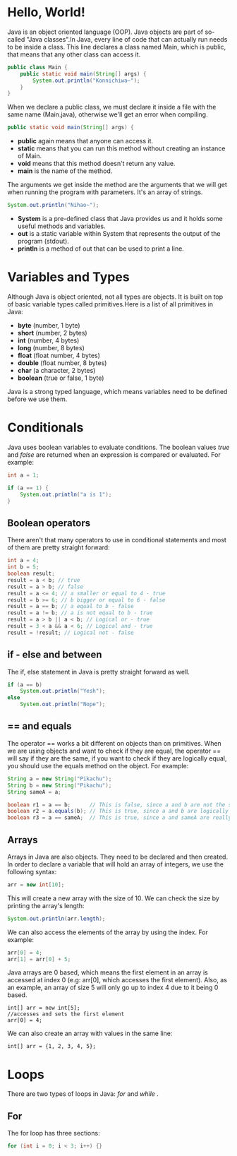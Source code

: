 # Hello, World!
Java is an object oriented language (OOP). Java objects are part of so-called "Java classes".In Java, every line of code that can actually run needs to be inside a class. This line declares a class named Main, which is public, that means that any other class can access it.
```java
public class Main {
    public static void main(String[] args) {
        System.out.println("Konnichiwa~");
    }
}
```
When we declare a public class, we must declare it inside a file with the same name (Main.java), otherwise we'll get an error when compiling.
```java
public static void main(String[] args) {
```
- **public** again means that anyone can access it.
- **static** means that you can run this method without creating an instance of Main.
- **void** means that this method doesn't return any value.
- **main** is the name of the method.

The arguments we get inside the method are the arguments that we will get when running the program with parameters. It's an array of strings.
```java
System.out.println("Nihao~");
```
- **System** is a pre-defined class that Java provides us and it holds some useful methods and variables.
- **out** is a static variable within System that represents the output of the program (stdout).
- **println** is a method of out that can be used to print a line.
# Variables and Types
Although Java is object oriented, not all types are objects. It is built on top of basic variable types called primitives.Here is a list of all primitives in Java:
- **byte** (number, 1 byte)
- **short** (number, 2 bytes)
- **int** (number, 4 bytes)
- **long** (number, 8 bytes)
- **float** (float number, 4 bytes)
- **double** (float number, 8 bytes)
- **char** (a character, 2 bytes)
- **boolean** (true or false, 1 byte)

Java is a strong typed language, which means variables need to be defined before we use them.

# Conditionals
Java uses boolean variables to evaluate conditions. The boolean values *true* and *false* are returned when an expression is compared or evaluated. For example:
```java
int a = 1;

if (a == 1) {
    System.out.println("a is 1");
}
```
## Boolean operators
There aren't that many operators to use in conditional statements and most of them are pretty straight forward:
```java
int a = 4;
int b = 5;
boolean result;
result = a < b; // true
result = a > b; // false
result = a <= 4; // a smaller or equal to 4 - true
result = b >= 6; // b bigger or equal to 6 - false
result = a == b; // a equal to b - false
result = a != b; // a is not equal to b - true
result = a > b || a < b; // Logical or - true
result = 3 < a && a < 6; // Logical and - true
result = !result; // Logical not - false
```
## if - else and between
The if, else statement in Java is pretty straight forward as well.
```java
if (a == b)
    System.out.println("Yesh");
else
    System.out.println("Nope");
```
## == and equals

The operator == works a bit different on objects than on primitives. When we are using objects and want to check if they are equal, the operator == will say if they are the same, if you want to check if they are logically equal, you should use the equals method on the object. For example:
```java
String a = new String("Pikachu");
String b = new String("Pikachu");
String sameA = a;

boolean r1 = a == b;      // This is false, since a and b are not the same object
boolean r2 = a.equals(b); // This is true, since a and b are logically equals
boolean r3 = a == sameA;  // This is true, since a and sameA are really the same object
```
## Arrays
Arrays in Java are also objects. They need to be declared and then created. In order to declare a variable that will hold an array of integers, we use the following syntax:

```java
arr = new int[10];
```
This will create a new array with the size of 10. We can check the size by printing the array's length:

```java
System.out.println(arr.length);
```
We can also access the elements of the array by using the index. For example:
```java
arr[0] = 4;
arr[1] = arr[0] + 5;
```
Java arrays are 0 based, which means the first element in an array is accessed at index 0 (e.g: arr[0], which accesses the first element). Also, as an example, an array of size 5 will only go up to index 4 due to it being 0 based.
```
int[] arr = new int[5];
//accesses and sets the first element
arr[0] = 4;
```
We can also create an array with values in the same line:

```jave
int[] arr = {1, 2, 3, 4, 5};
```
# Loops
There are two types of loops in Java: *for* and *while* .
## For
The for loop has three sections:

```java
for (int i = 0; i < 3; i++) {}
```